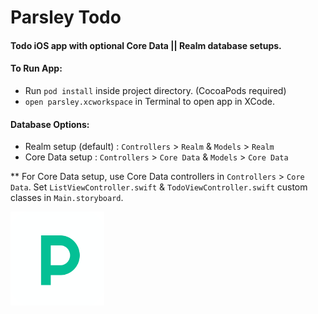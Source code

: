 #  Parsley Todo

#### Todo iOS app with optional Core Data || Realm database setups.

#### **To Run App:** 
- Run `pod install` inside project directory. (CocoaPods required)
- `open parsley.xcworkspace` in Terminal to open app in XCode.

#### **Database Options:**
- Realm setup (default) :  `Controllers` > `Realm` & `Models` > `Realm`
- Core Data setup : `Controllers` > `Core Data` & `Models` > `Core Data`

** For Core Data setup, use Core Data controllers in `Controllers` > `Core Data`. Set `ListViewController.swift` & `TodoViewController.swift` custom classes in `Main.storyboard`.

<img src="Parsley/Assets.xcassets/parsley_logo.imageset/parsley_logo.png" alt="Parsley Todo App Icon" width="150" height="150"/>
